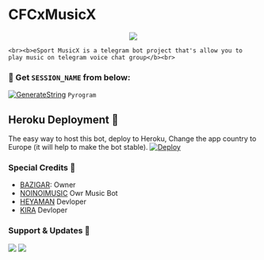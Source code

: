 # CFCxMusicX
<p align="center"><a href="https://t.me/eSport_BOTs"><img src="https://github.com/HEXOROP/eSportMusicX/raw/main/etc/Hexor.png"></a></p>

<p align="center">

    <br><b>eSport MusicX is a telegram bot project that's allow you to play music on telegram voice chat group</b><br>

</p>
  
### 🧪 Get `SESSION_NAME` from below:

[![GenerateString](https://img.shields.io/badge/repl.it-generateString-yellowgreen)](https://replit.com/@HEXOROP/eSportMusic) ``Pyrogram``
 

## Heroku Deployment 💜
The easy way to host this bot, deploy to Heroku, Change the app country to Europe (it will help to make the bot stable).
[![Deploy](https://www.herokucdn.com/deploy/button.svg)](https://heroku.com/deploy?template=https://github.com/HEXOROP/eSportMusicX)
 
### Special Credits 💖

- [BAZIGAR](https://t.me/bazigaryt): Owner
- [NOINOIMUSIC](https://t.me/NOINOIMUSICBOT) Owr Music Bot
- [HEYAMAN](https://t.me/heyaaman) Devloper
- [KIRA](https://t.me/Kiradeath_god) Devloper

### Support & Updates 🎑

<a href="https://t.me/CFC_BOT_SUPPORT"><img src="https://img.shields.io/badge/Join-Group%20Support-blue.svg?style=for-the-badge&logo=Telegram"></a> <a href="https://t.me/REGALTOS_BOTZ"><img src="https://img.shields.io/badge/Join-Updates%20Channel-blue.svg?style=for-the-badge&logo=Telegram"></a>

